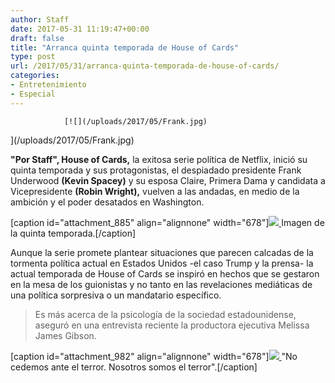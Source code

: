 ```yaml
---
author: Staff
date: 2017-05-31 11:19:47+00:00
draft: false
title: "Arranca quinta temporada de House of Cards"
type: post
url: /2017/05/31/arranca-quinta-temporada-de-house-of-cards/
categories:
- Entretenimiento
- Especial
---
```



				[![](/uploads/2017/05/Frank.jpg)
](/uploads/2017/05/Frank.jpg)

**"Por Staff", House of Cards,** la exitosa serie política de Netflix, inició su quinta temporada y sus protagonistas, el despiadado presidente Frank Underwood **(Kevin Spacey)** y su esposa Claire, Primera Dama y candidata a Vicepresidente **(Robin Wright),** vuelven a las andadas, en medio de la ambición y el poder desatados en Washington.

[caption id="attachment_885" align="alignnone" width="678"][![](/uploads/2017/05/Una-imagen-de-la-quinta-temporada-678x381.jpg)
](/uploads/2017/05/Una-imagen-de-la-quinta-temporada.jpg) Imagen de la quinta temporada.[/caption]

Aunque la serie promete plantear situaciones que parecen calcadas de la tormenta política actual en Estados Unidos -el caso Trump y la prensa- la actual temporada de House of Cards se inspiró en hechos que se gestaron en la mesa de los guionistas y no tanto en las revelaciones mediáticas de una política sorpresiva o un mandatario específico.


<blockquote>Es más acerca de la psicología de la sociedad estadounidense, aseguró en una entrevista reciente la productora ejecutiva Melissa James Gibson.</blockquote>


[caption id="attachment_982" align="alignnone" width="678"][![](/uploads/2017/05/FRANK-CLAIRE-1-678x381.jpg)
](/uploads/2017/05/FRANK-CLAIRE-1.jpg) "No cedemos ante el terror. Nosotros somos el terror".[/caption]		
